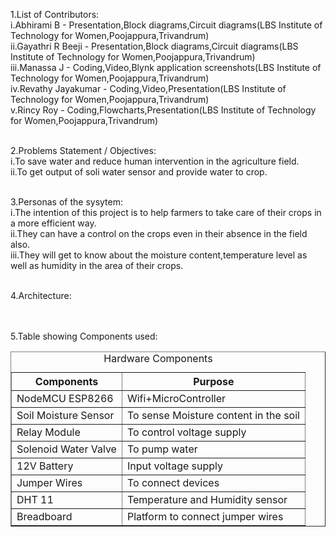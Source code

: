 1.List of Contributors:<br>
  i.Abhirami B         -   Presentation,Block diagrams,Circuit diagrams(LBS Institute of Technology for Women,Poojappura,Trivandrum)<br>
  ii.Gayathri R Beeji  -   Presentation,Block diagrams,Circuit diagrams(LBS Institute of Technology for Women,Poojappura,Trivandrum)<br>
  iii.Manassa J        -   Coding,Video,Blynk application screenshots(LBS Institute of Technology for Women,Poojappura,Trivandrum)<br>
  iv.Revathy Jayakumar -   Coding,Video,Presentation(LBS Institute of Technology for Women,Poojappura,Trivandrum)<br>
  v.Rincy Roy          -   Coding,Flowcharts,Presentation(LBS Institute of Technology for Women,Poojappura,Trivandrum)<br><br>
  
2.Problems Statement / Objectives:<br>
  i.To save water and reduce human intervention in the agriculture field.<br>
  ii.To get output of soli water sensor and provide water to crop.<br><br>

3.Personas of the sysytem:<br>
  i.The intention of this project is to help farmers to take care of their crops in a more efficient way.<br>
  ii.They can have a control on the crops even in their absence in the field also.<br>
  iii.They will get to know about the moisture content,temperature level as well as humidity in the area of their crops.<br><br>
  
4.Architecture:<br>


<br><br>
5.Table showing Components used:<br>
<!DOCTYPE html>
<html>
<head>
	<meta charset="utf-8">
</head>
<body>
	<table border="1px">
		<caption>Hardware Components</caption>
		<tr>
		    <th>Components</th>
		    <th>Purpose</th>
		</tr>
		<tr>
			<td>NodeMCU ESP8266</td>
			<td>Wifi+MicroController</td>
		</tr>
		<tr>
			<td>Soil Moisture Sensor</td>
			<td>To sense Moisture content in the soil</td>
		</tr>
		<tr>
			<td>Relay Module</td>
			<td>To control voltage supply</td>
		</tr>
		<tr>
			<td>Solenoid Water Valve</td>
			<td>To pump water</td>
		</tr>
		<tr>
			<td>12V Battery</td>
			<td>Input voltage supply</td>
		</tr>
		<tr>
			<td>Jumper Wires</td>
			<td>To connect devices</td>
		</tr>
		<tr>
			<td>DHT 11</td>
			<td>Temperature and Humidity sensor</td>
		</tr>
		<tr>
			<td>Breadboard</td>
			<td>Platform to connect jumper wires</td>
		</tr>
	</table>
</body>
</html>
<br><br>
